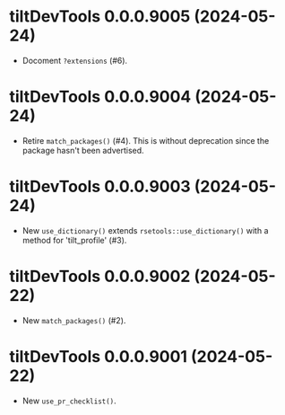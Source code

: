 <!-- NEWS.md is maintained by https://cynkra.github.io/fledge, do not edit -->

# tiltDevTools 0.0.0.9005 (2024-05-24)

* Docoment `?extensions` (#6).

# tiltDevTools 0.0.0.9004 (2024-05-24)

* Retire `match_packages()` (#4). This is without deprecation since the package
hasn't been advertised.

# tiltDevTools 0.0.0.9003 (2024-05-24)

* New `use_dictionary()` extends `rsetools::use_dictionary()` with a method for
'tilt_profile' (#3).

# tiltDevTools 0.0.0.9002 (2024-05-22)

* New `match_packages()` (#2).

# tiltDevTools 0.0.0.9001 (2024-05-22)

* New `use_pr_checklist()`.
